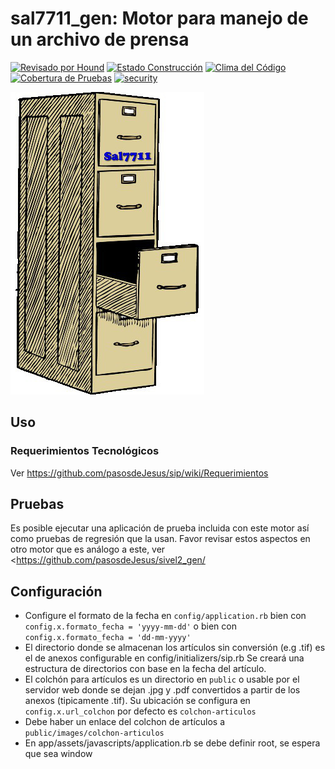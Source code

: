 # sal7711_gen: Motor para manejo de un archivo de prensa


[![Revisado por Hound](https://img.shields.io/badge/Reviewed_by-Hound-8E64B0.svg)](https://houndci.com) [![Estado Construcción](https://api.travis-ci.org/pasosdeJesus/sal7711_gen.svg?branch=master)](https://travis-ci.org/pasosdeJesus/sal7711_gen) [![Clima del Código](https://codeclimate.com/github/pasosdeJesus/sal7711_gen/badges/gpa.svg)](https://codeclimate.com/github/pasosdeJesus/sal7711_gen) [![Cobertura de Pruebas](https://codeclimate.com/github/pasosdeJesus/sal7711_gen/badges/coverage.svg)](https://codeclimate.com/github/pasosdeJesus/sal7711_gen) [![security](https://hakiri.io/github/pasosdeJesus/sal7711_gen/master.svg)](https://hakiri.io/github/pasosdeJesus/sal7711_gen/master)

![Logo de sal7711](https://raw.githubusercontent.com/pasosdeJesus/sal7711_gen/master/test/dummy/app/assets/images/logo.jpg)


## Uso

### Requerimientos Tecnológicos

Ver <https://github.com/pasosdeJesus/sip/wiki/Requerimientos>

## Pruebas

Es posible ejecutar una aplicación de prueba incluida con este motor así
como pruebas de regresión que la usan.  Favor revisar estos aspectos en
otro motor que es análogo a este, ver 
<https://github.com/pasosdeJesus/sivel2_gen/

## Configuración 

* Configure el formato de la fecha en ```config/application.rb``` bien 
  con ```config.x.formato_fecha = 'yyyy-mm-dd'``` o  bien con 
  ```config.x.formato_fecha = 'dd-mm-yyyy'```
* El directorio donde se almacenan los artículos sin conversión
  (e.g .tif) es el de anexos configurable en config/initializers/sip.rb
  Se creará una estructura de directorios con base en la fecha del
  artículo.
* El colchón para artículos es un directorio en ```public``` o usable 
  por el servidor web donde se dejan .jpg y .pdf convertidos a partir de los
  anexos (tipicamente .tif).  Su ubicación se configura en
  ```config.x.url_colchon``` por defecto es  ```colchon-articulos```
* Debe haber un enlace del colchon de artículos a 
  ```public/images/colchon-articulos```
* En app/assets/javascripts/application.rb se debe definir root, se espera 
  que sea window 

